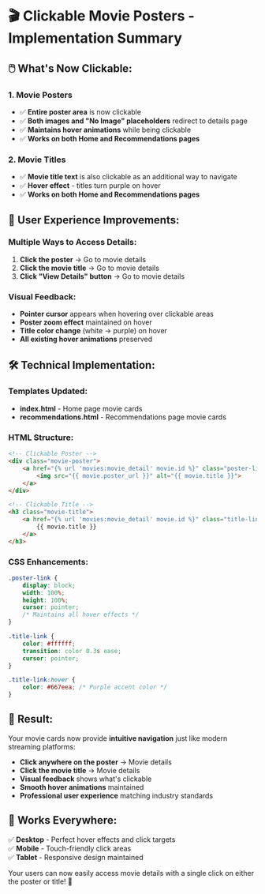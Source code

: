 # 🎬 Clickable Movie Posters - Implementation Summary

## 🖱️ What's Now Clickable:

### 1. **Movie Posters** 
- ✅ **Entire poster area** is now clickable
- ✅ **Both images and "No Image" placeholders** redirect to details page
- ✅ **Maintains hover animations** while being clickable
- ✅ **Works on both Home and Recommendations pages**

### 2. **Movie Titles**
- ✅ **Movie title text** is also clickable as an additional way to navigate
- ✅ **Hover effect** - titles turn purple on hover
- ✅ **Works on both Home and Recommendations pages**

## 🎯 User Experience Improvements:

### **Multiple Ways to Access Details:**
1. **Click the poster** → Go to movie details
2. **Click the movie title** → Go to movie details  
3. **Click "View Details" button** → Go to movie details

### **Visual Feedback:**
- **Pointer cursor** appears when hovering over clickable areas
- **Poster zoom effect** maintained on hover
- **Title color change** (white → purple) on hover
- **All existing hover animations** preserved

## 🛠️ Technical Implementation:

### **Templates Updated:**
- **index.html** - Home page movie cards
- **recommendations.html** - Recommendations page movie cards

### **HTML Structure:**
```html
<!-- Clickable Poster -->
<div class="movie-poster">
    <a href="{% url 'movies:movie_detail' movie.id %}" class="poster-link">
        <img src="{{ movie.poster_url }}" alt="{{ movie.title }}">
    </a>
</div>

<!-- Clickable Title -->
<h3 class="movie-title">
    <a href="{% url 'movies:movie_detail' movie.id %}" class="title-link">
        {{ movie.title }}
    </a>
</h3>
```

### **CSS Enhancements:**
```css
.poster-link {
    display: block;
    width: 100%;
    height: 100%;
    cursor: pointer;
    /* Maintains all hover effects */
}

.title-link {
    color: #ffffff;
    transition: color 0.3s ease;
    cursor: pointer;
}

.title-link:hover {
    color: #667eea; /* Purple accent color */
}
```

## 🎉 Result:

Your movie cards now provide **intuitive navigation** just like modern streaming platforms:

- **Click anywhere on the poster** → Movie details
- **Click the movie title** → Movie details  
- **Visual feedback** shows what's clickable
- **Smooth hover animations** maintained
- **Professional user experience** matching industry standards

## 📱 Works Everywhere:

✅ **Desktop** - Perfect hover effects and click targets  
✅ **Mobile** - Touch-friendly click areas  
✅ **Tablet** - Responsive design maintained  

Your users can now easily access movie details with a single click on either the poster or title! 🚀
